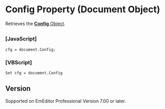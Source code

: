 # Config Property (Document Object)

Retrieves the [**Config** Object](../config/index).

## 

### \[JavaScript\]

```
cfg = document.Config;
```

### \[VBScript\]

```
Set cfg = document.Config
```

## Version

Supported on EmEditor Professional Version 7.00 or later.
